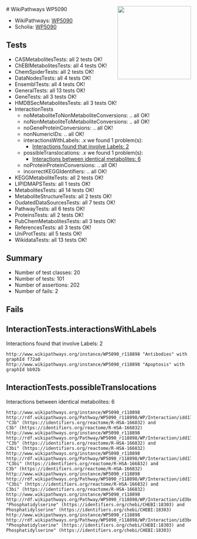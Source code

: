 <img style="float: right; width: 200px" src="https://upload.wikimedia.org/wikipedia/commons/thumb/8/83/Wplogo_with_text_500.png/640px-Wplogo_with_text_500.png" />
# WikiPathways WP5090

* WikiPathways: [WP5090](https://new.wikipathways.org/pathways/WP5090)
* Scholia: [WP5090](https://scholia.toolforge.org/wikipathways/WP5090)
## Tests
* CASMetabolitesTests: all 2 tests OK!
* ChEBIMetabolitesTests: all 4 tests OK!
* ChemSpiderTests: all 2 tests OK!
* DataNodesTests: all 4 tests OK!
* EnsemblTests: all 4 tests OK!
* GeneralTests: all 13 tests OK!
* GeneTests: all 3 tests OK!
* HMDBSecMetabolitesTests: all 3 tests OK!
* InteractionTests
    * noMetaboliteToNonMetaboliteConversions: .. all OK!
    * noNonMetaboliteToMetaboliteConversions: .. all OK!
    * noGeneProteinConversions: .. all OK!
    * nonNumericIDs: .. all OK!
    * interactionsWithLabels: .x we found 1 problem(s):
        * [Interactions found that involve Labels: 2](#630d2679)
    * possibleTranslocations: .x we found 1 problem(s):
        * [Interactions between identical metabolites: 6](#d59038c9)
    * noProteinProteinConversions: .. all OK!
    * incorrectKEGGIdentifiers: .. all OK!
* KEGGMetaboliteTests: all 2 tests OK!
* LIPIDMAPSTests: all 1 tests OK!
* MetabolitesTests: all 14 tests OK!
* MetaboliteStructureTests: all 2 tests OK!
* OudatedDataSourcesTests: all 7 tests OK!
* PathwayTests: all 6 tests OK!
* ProteinsTests: all 2 tests OK!
* PubChemMetabolitesTests: all 3 tests OK!
* ReferencesTests: all 3 tests OK!
* UniProtTests: all 5 tests OK!
* WikidataTests: all 13 tests OK!


## Summary

* Number of test classes: 20
* Number of tests: 101
* Number of assertions: 202
* Number of fails: 2

## Fails

<a name="630d2679" />

## InteractionTests.interactionsWithLabels

Interactions found that involve Labels: 2
```
http://www.wikipathways.org/instance/WP5090_r118898 "Antibodies" with graphId f72a0
http://www.wikipathways.org/instance/WP5090_r118898 "Apoptosis" with graphId bb92b
```

<a name="d59038c9" />

## InteractionTests.possibleTranslocations

Interactions between identical metabolites: 6
```
http://www.wikipathways.org/instance/WP5090_r118898 http://rdf.wikipathways.org/Pathway/WP5090_r118898/WP/Interaction/idd17b68a "C3b" (https://identifiers.org/reactome/R-HSA-166832) and 
C3b" (https://identifiers.org/reactome/R-HSA-166832)
http://www.wikipathways.org/instance/WP5090_r118898 http://rdf.wikipathways.org/Pathway/WP5090_r118898/WP/Interaction/idd17b68a "C3b" (https://identifiers.org/reactome/R-HSA-166832) and 
C3bi" (https://identifiers.org/reactome/R-HSA-166832)
http://www.wikipathways.org/instance/WP5090_r118898 http://rdf.wikipathways.org/Pathway/WP5090_r118898/WP/Interaction/idd17b68a "C3bi" (https://identifiers.org/reactome/R-HSA-166832) and 
C3b" (https://identifiers.org/reactome/R-HSA-166832)
http://www.wikipathways.org/instance/WP5090_r118898 http://rdf.wikipathways.org/Pathway/WP5090_r118898/WP/Interaction/idd17b68a "C3bi" (https://identifiers.org/reactome/R-HSA-166832) and 
C3bi" (https://identifiers.org/reactome/R-HSA-166832)
http://www.wikipathways.org/instance/WP5090_r118898 http://rdf.wikipathways.org/Pathway/WP5090_r118898/WP/Interaction/id3be957f1_1 "Phosphatidylserine" (https://identifiers.org/chebi/CHEBI:18303) and 
Phosphatidylserine" (https://identifiers.org/chebi/CHEBI:18303)
http://www.wikipathways.org/instance/WP5090_r118898 http://rdf.wikipathways.org/Pathway/WP5090_r118898/WP/Interaction/id3be957f1_2 "Phosphatidylserine" (https://identifiers.org/chebi/CHEBI:18303) and 
Phosphatidylserine" (https://identifiers.org/chebi/CHEBI:18303)
```

